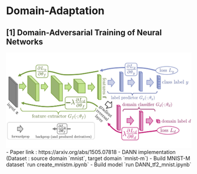 # Domain-Adaptation
## [1] Domain-Adversarial Training of Neural Networks
<img src="./domain-adversarial-training-of-neural-networks-fig.jpg">
- Paper link : https://arxiv.org/abs/1505.07818
- DANN implementation (Dataset : source domain `mnist`, target domain `mnist-m`)
- Build MNIST-M dataset
`run create_mnistm.ipynb`
- Build model
`run DANN_tf2_mnist.ipynb`
